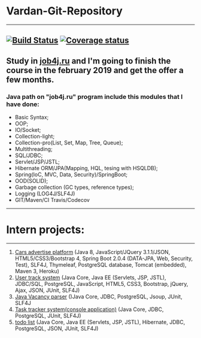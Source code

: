 # Vardan-Git-Repository
---
[![Build Status](https://travis-ci.org/VardanMatevosyan/Vardan-Git-Repository.svg?branch=master)](https://travis-ci.org/VardanMatevosyan/Vardan-Git-Repository)
[![Coverage status](https://codecov.io/gh/VardanMatevosyan/Vardan-Git-Repository/branch/master/graph/badge.svg)](https://codecov.io/gh/VardanMatevosyan/Vardan-Git-Repository)
---

Study in [job4j.ru](http://job4j.ru/) and I'm going to finish the course
in the february 2019 and get the offer a few months.
---
### Java path on **"job4j.ru"** program include this modules that I have done:
* Basic Syntax;
* OOP;
* IO/Socket;
* Collection-light;
* Collection-pro(List, Set, Map, Tree, Queue);
* Multithreading;
* SQL/JDBC;
* Servlet/JSP/JSTL;
* Hibernate ORM/JPA(Mapping, HQL, tesing with HSQLDB);
* Spring(IoC, MVC, Data, Security)/SpringBoot;
* OOD(SOLID);
* Garbage collection (GC types, reference types);
* Logging (LOG4J/SLF4J)
* GIT/Maven/CI Travis/Codecov
---

# Intern projects:

---

1. [Cars advertise platform](https://github.com/VardanMatevosyan/carsAdvertisePlatform)
    (Java 8, JavaScript/JQuery 3.1.1/JSON, HTML5/CSS3/Bootstrap 4, Spring Boot 2.0.4 (DATA-JPA, Web, Security, Test),
     SLF4J, Thymeleaf, PostgreSQL database, Tomcat (embedded), Maven 3, Heroku)
2. [User track system](https://github.com/VardanMatevosyan/Vardan-Git-Repository/tree/master/Servlet_JSP/musicPlatform)
    (Java Core, Java EE (Servlets, JSP, JSTL), JDBC/SQL, PostgreSQL, JavaScript, HTML5, CSS3, Bootstrap, jQuery, Ajax, JSON, JUnit, SLF4J)
3. [Java Vacancy parser](https://github.com/VardanMatevosyan/Vardan-Git-Repository/tree/master/SQL_JDBC/6.TestTask/vacancyParser)
    ()Java Core, JDBC, PostgreSQL, Jsoup, JUnit, SLF4J
4. [Task tracker system(console application)](https://github.com/VardanMatevosyan/Vardan-Git-Repository/tree/master/SQL_JDBC/4.JDBC/trackerSystem) 
    (Java Core, JDBC, PostgreSQL, JUnit, SLF4J)
5. [todo list](https://github.com/VardanMatevosyan/Vardan-Git-Repository/tree/master/Hibernate/todoList)
    (Java Core, Java EE (Servlets, JSP, JSTL), Hibernate, JDBC, PostgreSQL, JSON, JUnit, SLF4J)